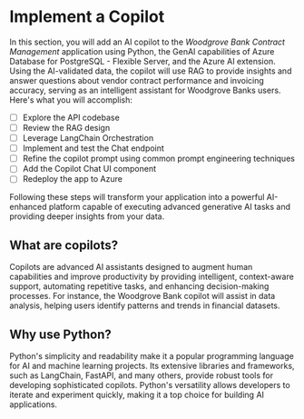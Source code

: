 # Implement a Copilot

In this section, you will add an AI copilot to the _Woodgrove Bank Contract Management_ application using Python, the GenAI capabilities of Azure Database for PostgreSQL - Flexible Server, and the Azure AI extension. Using the AI-validated data, the copilot will use RAG to provide insights and answer questions about vendor contract performance and invoicing accuracy, serving as an intelligent assistant for Woodgrove Banks users. Here's what you will accomplish:

- [ ] Explore the API codebase
- [ ] Review the RAG design
- [ ] Leverage LangChain Orchestration
- [ ] Implement and test the Chat endpoint
- [ ] Refine the copilot prompt using common prompt engineering techniques
- [ ] Add the Copilot Chat UI component
- [ ] Redeploy the app to Azure

Following these steps will transform your application into a powerful AI-enhanced platform capable of executing advanced generative AI tasks and providing deeper insights from your data.

## What are copilots?

Copilots are advanced AI assistants designed to augment human capabilities and improve productivity by providing intelligent, context-aware support, automating repetitive tasks, and enhancing decision-making processes. For instance, the Woodgrove Bank copilot will assist in data analysis, helping users identify patterns and trends in financial datasets.

## Why use Python?

Python's simplicity and readability make it a popular programming language for AI and machine learning projects. Its extensive libraries and frameworks, such as LangChain, FastAPI, and many others, provide robust tools for developing sophisticated copilots. Python's versatility allows developers to iterate and experiment quickly, making it a top choice for building AI applications.
